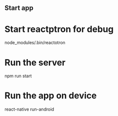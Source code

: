 
## Start app

# Start reactptron for debug
node_modules/.bin/reactotron

# Run the server
npm run start

# Run the app on device
react-native run-android